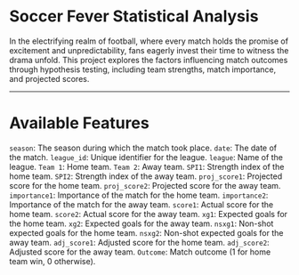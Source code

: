 # Soccer Fever Statistical Analysis
In the electrifying realm of football, where every match holds the promise of excitement and unpredictability, fans eagerly invest their time to witness the drama unfold. This project explores the factors influencing match outcomes through hypothesis testing, including team strengths, match importance, and projected scores.
______________________________________________
# Available Features
`season`: The season during which the match took place.
`date`: The date of the match.
`league_id`: Unique identifier for the league.
`league`: Name of the league.
`Team 1`: Home team.
`Team 2`: Away team.
`SPI1`: Strength index of the home team.
`SPI2`: Strength index of the away team.
`proj_score1`: Projected score for the home team.
`proj_score2`: Projected score for the away team.
`importance1`: Importance of the match for the home team.
`importance2`: Importance of the match for the away team.
`score1`: Actual score for the home team.
`score2`: Actual score for the away team.
`xg1`: Expected goals for the home team.
`xg2`: Expected goals for the away team.
`nsxg1`: Non-shot expected goals for the home team.
`nsxg2`: Non-shot expected goals for the away team.
`adj_score1`: Adjusted score for the home team.
`adj_score2`: Adjusted score for the away team.
`Outcome`: Match outcome (1 for home team win, 0 otherwise).
